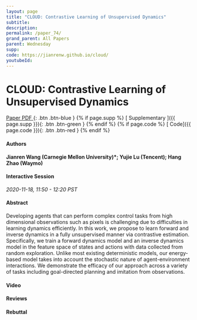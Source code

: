 ```yaml
---
layout: page
title: "CLOUD: Contrastive Learning of Unsupervised Dynamics"
subtitle: 
description:
permalink: /paper_74/
grand_parent: All Papers
parent: Wednesday
supp: 
code: https://jianrenw.github.io/cloud/
youtubeId: 
---
```


# CLOUD: Contrastive Learning of Unsupervised Dynamics

[<i class="fa fa-file-text-o" aria-hidden="true"></i> Paper PDF ](https://drive.google.com/file/d/1d8Itdp0UANwUjbHSc5MiMhkDx9nKSBc7/view){: .btn .btn-blue } {% if page.supp %} [<i class="fa fa-file-text-o" aria-hidden="true"></i> Supplementary ]({{ page.supp }}){: .btn .btn-green } {% endif %} {% if page.code %} [<i class="fa fa-github" aria-hidden="true"></i> Code]({{ page.code }}){: .btn .btn-red }
{% endif %}

#### Authors
**Jianren Wang (Carnegie Mellon University)*; Yujie Lu (Tencent); Hang Zhao (Waymo)**

#### Interactive Session
*2020-11-18, 11:50 - 12:20 PST*

#### Abstract
Developing agents that can perform complex control tasks from high dimensional observations such as pixels is challenging due to difficulties in learning dynamics efficiently. In this work, we propose to learn forward and inverse dynamics in a fully unsupervised manner via contrastive estimation. Specifically, we train a forward dynamics model and an inverse dynamics model in the feature space of states and actions with data collected from random exploration. Unlike most existing deterministic models, our energy-based model takes into account the stochastic nature of agent-environment interactions. We demonstrate the efficacy of our approach across a variety of tasks including goal-directed planning and imitation from observations.

#### Video 

#### Reviews

#### Rebuttal
